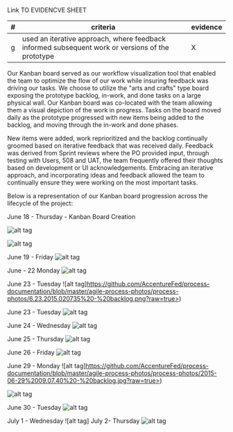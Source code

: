 Link TO EVIDENCVE SHEET

|#|criteria|evidence|
|-------|---------------|------------------|
|g|used an iterative approach, where feedback informed subsequent work or versions of the prototype | X|







Our Kanban board served as our workflow visualization tool that enabled the team to optimize the flow of our work while insuring feedback was driving our tasks. We choose to utilize the "arts and crafts" type board exposing the prototype backlog, in-work, and done tasks on a large physical wall. Our Kanban board was co-located with the team allowing them a visual depiction of the work in progress.  Tasks on the board moved daily as the prototype progressed with new items being added to the backlog, and moving through the in-work and done phases. 

New items were added, work reprioritized and the backlog continually groomed based on iterative feedback that was received daily.  Feedback was derived from Sprint reviews where the PO provided input, through testing with Users, 508 and UAT, the team frequently offered their thoughts based on development or UI acknowledgements.  Embracing an iterative approach, and incorporating ideas and feedback allowed the team to continually ensure they were working on the most important tasks.

Below is a representation of our Kanban board progression across the lifecycle of the project:


June 18 - Thursday - Kanban Board Creation

![alt tag](https://github.com/AccentureFed/process-documentation/blob/master/agile-process-photos/process-photos/6.18.2015%2014.03%20-%20kanban%20board.jpg?raw=true>)

![alt tag](https://github.com/AccentureFed/process-documentation/blob/master/agile-process-photos/process-photos/6.18.2015%2013.59%20-%20kanban%20board.jpg?raw=true>)

June 19 - Friday 
![alt tag](https://github.com/AccentureFed/process-documentation/blob/master/agile-process-photos/process-photos/6.19.2015.0907%20-%20standup.jpg?raw=true>)

June - 22 Monday
![alt tag](https://github.com/AccentureFed/process-documentation/blob/master/agile-process-photos/process-photos/6.22.2015.0917%20-%20backlog.jpg?raw=true>)

June 23 - Tuesday
![alt tag]https://github.com/AccentureFed/process-documentation/blob/master/agile-process-photos/process-photos/6.23.2015.020735%20-%20backlog.png?raw=true>)

June 23 - Tuesday
![alt tag](https://github.com/AccentureFed/process-documentation/blob/master/agile-process-photos/process-photos/6.23.2015.020735%20-%20backlog.png?raw=true>)

June 24 - Wednesday
![alt tag](https://github.com/AccentureFed/process-documentation/blob/master/agile-process-photos/process-photos/6.24.2015%2016.30%20-%20backlog.JPG?raw=true>)

June 25 - Thursday
![alt tag](https://github.com/AccentureFed/process-documentation/blob/master/agile-process-photos/process-photos/2015-06-25%2015.23.09%20-%20review.jpg?raw=true>)

June 26 - Friday
![alt tag](https://github.com/AccentureFed/process-documentation/blob/master/agile-process-photos/process-photos/2015-06-26%2009.44.09%20-%20standup.jpg?raw=true>)

June 29 - Monday
![alt tag]https://github.com/AccentureFed/process-documentation/blob/master/agile-process-photos/process-photos/2015-06-29%2009.07.40%20-%20backlog.jpg?raw=true>)

![alt tag](https://github.com/AccentureFed/process-documentation/blob/master/agile-process-photos/process-photos/2015-06-29%2015.22.47%20backlog.jpg?raw=true>)

June 30 - Tuesday
![alt tag](https://github.com/AccentureFed/process-documentation/blob/master/agile-process-photos/process-photos/6.30.2015%2009.54%20-%20standup.JPG?raw=true>)

July 1 - Wednesday
![alt tag]
July 2- Thursday
![alt tag](https://github.com/AccentureFed/process-documentation/blob/master/agile-process-photos/process-photos/2015-07-02%2009.22.02%20-%20backlog.jpg?raw=true>)


